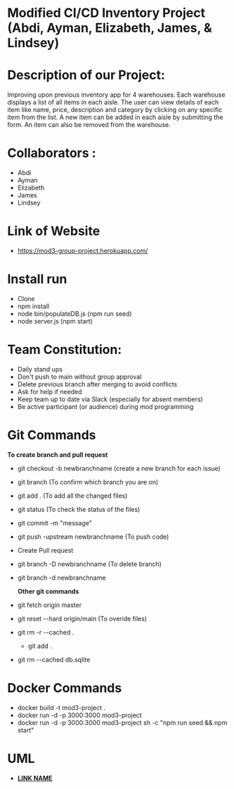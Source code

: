 # Modified CI/CD Inventory Project (Abdi, Ayman, Elizabeth, James, & Lindsey)

# Description of our Project:
Improving upon previous inventory app for 4 warehouses. Each warehouse displays a list of all items in each aisle. The user can view details of each item like name, price, description and category by clicking on any specific item from the list. A new item can be added in each aisle by submitting the form. An item can also be removed from the warehouse.

# Collaborators :
- Abdi
- Ayman
- Elizabeth
- James
- Lindsey

# Link of Website
- https://mod3-group-project.herokuapp.com/

# Install run
- Clone 
- npm install 
- node bin/populateDB.js (npm run seed)
- node server.js         (npm start)

# Team Constitution:
- Daily stand ups
- Don't push to main without group approval
- Delete previous branch after merging to avoid conflicts
- Ask for help if needed
- Keep team up to date via Slack (especially for absent members)
- Be active participant (or audience) during mod programming

# Git Commands
 **To create branch and pull request**
- git checkout -b newbranchname (create a new branch for each issue) 
- git branch (To confirm which branch you are on)
- git add . (To add all the changed files) 
- git status (To check the status of the files) 
- git commit -m "message"
- git push -upstream newbranchname (To push code)
- Create Pull request 
- git branch -D newbranchname (To delete branch)
- git branch -d newbranchname

  **Other git commands**
- git fetch origin master
- git reset --hard origin/main (To overide files)
- git rm -r --cached . 
     - git add .
- git rm --cached db.sqlite

# Docker Commands
- docker build -t mod3-project .
- docker run -d -p 3000:3000 mod3-project
- docker run -d -p 3000:3000 mod3-project sh -c "npm run seed && npm start"



 # UML
   - **[LINK NAME](./UML/activitydiagram/)**
                 




